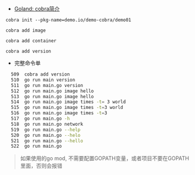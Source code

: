 - [Goland: cobra简介](https://www.cnblogs.com/sparkdev/p/10856077.html)

`cobra init --pkg-name=demo.io/demo-cobra/demo01`

`cobra add image`

`cobra add container`

`cobra add version`

- 完整命令单
```bash
  509  cobra add version
  510  go run main version
  511  go run main.go version
  512  go run main.go image hello
  513  go run main.go image hello
  514  go run main.go image times -t= 3 world
  515  go run main.go image times -t=3 world
  516  go run main.go image times -t=3 
  517  go run main.go -h
  518  go run main.go network
  519  go run main.go --help
  520  go run main.go --helo
  521  go run main.go --hello
  522  go run main.go
```

>如果使用的go mod, 不需要配置GOPATH变量，或者项目不要在GOPATH里面，否则会报错